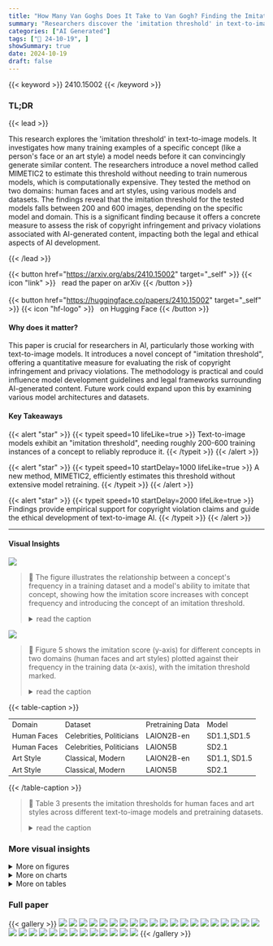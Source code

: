 ```yaml
---
title: "How Many Van Goghs Does It Take to Van Gogh? Finding the Imitation Threshold"
summary: "Researchers discover the 'imitation threshold' in text-to-image models:  around 200-600 training examples of a concept are needed before reliable imitation occurs."
categories: ["AI Generated"]
tags: ["🔖 24-10-19", ]
showSummary: true
date: 2024-10-19
draft: false
---
```


{{< keyword >}} 2410.15002 {{< /keyword >}}

### TL;DR


{{< lead >}}

This research explores the 'imitation threshold' in text-to-image models.  It investigates how many training examples of a specific concept (like a person's face or an art style) a model needs before it can convincingly generate similar content.  The researchers introduce a novel method called MIMETIC2 to estimate this threshold without needing to train numerous models, which is computationally expensive. They tested the method on two domains: human faces and art styles, using various models and datasets. The findings reveal that the imitation threshold for the tested models falls between 200 and 600 images, depending on the specific model and domain. This is a significant finding because it offers a concrete measure to assess the risk of copyright infringement and privacy violations associated with AI-generated content, impacting both the legal and ethical aspects of AI development.

{{< /lead >}}


{{< button href="https://arxiv.org/abs/2410.15002" target="_self" >}}
{{< icon "link" >}} &nbsp; read the paper on arXiv
{{< /button >}}
<br><br>
{{< button href="https://huggingface.co/papers/2410.15002" target="_self" >}}
{{< icon "hf-logo" >}} &nbsp; on Hugging Face
{{< /button >}}

#### Why does it matter?
This paper is crucial for researchers in AI, particularly those working with text-to-image models.  It introduces a novel concept of "imitation threshold", offering a quantitative measure for evaluating the risk of copyright infringement and privacy violations. The methodology is practical and could influence model development guidelines and legal frameworks surrounding AI-generated content. Future work could expand upon this by examining various model architectures and datasets.
#### Key Takeaways

{{< alert "star" >}}
{{< typeit speed=10 lifeLike=true >}} Text-to-image models exhibit an "imitation threshold", needing roughly 200-600 training instances of a concept to reliably reproduce it. {{< /typeit >}}
{{< /alert >}}

{{< alert "star" >}}
{{< typeit speed=10 startDelay=1000 lifeLike=true >}} A new method, MIMETIC2, efficiently estimates this threshold without extensive model retraining. {{< /typeit >}}
{{< /alert >}}

{{< alert "star" >}}
{{< typeit speed=10 startDelay=2000 lifeLike=true >}} Findings provide empirical support for copyright violation claims and guide the ethical development of text-to-image AI. {{< /typeit >}}
{{< /alert >}}

------
#### Visual Insights



![](https://ai-paper-reviewer.com/2410.15002/figures_2_0.png)

> 🔼 The figure illustrates the relationship between a concept's frequency in a training dataset and a model's ability to imitate that concept, showing how the imitation score increases with concept frequency and introducing the concept of an imitation threshold.
> <details>
> <summary>read the caption</summary>
> Figure 1: An overview of FIT, where we seek the imitation threshold – the point at which a model was exposed to enough instances of a concept that it can reliably imitate it. The figure shows four concepts (e.g., Van Gogh's art style) that have different counts in the training data (e.g., 213K for Van Gogh). As the image count of a concept increases, the ability of the text-to-image model to imitate it increases (e.g. Piet Mondrian and Van Gogh). We propose an efficient approach, MIMETIC2, that estimates the imitation threshold without training models from scratch.
> </details>





![](https://ai-paper-reviewer.com/2410.15002/charts_8_0.png)

> 🔼 Figure 5 shows the imitation score (y-axis) for different concepts in two domains (human faces and art styles) plotted against their frequency in the training data (x-axis), with the imitation threshold marked.
> <details>
> <summary>read the caption</summary>
> Figure 5: Human Face and Art Style imitation graphs for SD1.1 using the Celebrities and Classical art style sets. The x-axis represents the sorted image frequencies in the training dataset, and the y-axis represents the imitation of the training images in the generated images, for each concept. Concepts with zero image frequencies are shaded with light gray. We show the mean imitation score and its variance over the five image generation prompts. The red vertical line indicates the imitation threshold found by the change detection algorithm, and the horizontal green line represents the average imitation scores before and after the threshold.
> </details>





{{< table-caption >}}
<br><table id='8' style='font-size:14px'><tr><td>Domain</td><td>Dataset</td><td>Pretraining Data</td><td>Model</td></tr><tr><td>Human Faces</td><td>Celebrities, Politicians</td><td>LAION2B-en</td><td>SD1.1,SD1.5</td></tr><tr><td>Human Faces</td><td>Celebrities, Politicians</td><td>LAION5B</td><td>SD2.1</td></tr><tr><td>Art Style</td><td>Classical, Modern</td><td>LAION2B-en</td><td>SD1.1, SD1.5</td></tr><tr><td>Art Style</td><td>Classical, Modern</td><td>LAION5B</td><td>SD2.1</td></tr></table>{{< /table-caption >}}

> 🔼 Table 3 presents the imitation thresholds for human faces and art styles across different text-to-image models and pretraining datasets.
> <details>
> <summary>read the caption</summary>
> Table 3: Imitation Thresholds for human face and art style imitation for the different text-to-image models and pretraining datasets we experiment with.
> </details>



### More visual insights

<details>
<summary>More on figures
</summary>


![](https://ai-paper-reviewer.com/2410.15002/figures_4_0.png)

> 🔼 The figure shows real and generated images of five celebrities with increasing numbers of training images used to generate them.
> <details>
> <summary>read the caption</summary>
> Figure 2: Examples of real celebrity images (top) and generated images from a text-to-image model (bottom) with increasing image counts from left to right (3, 273, 3K, 10K, and 90K, respectively). The prompt is \'a photorealistic close-up image of {name}\'
> </details>



![](https://ai-paper-reviewer.com/2410.15002/figures_5_0.png)

> 🔼 The figure illustrates the two-step process of MIMETIC², which estimates the imitation threshold by comparing concept frequencies in training data with imitation scores from generated images.
> <details>
> <summary>read the caption</summary>
> Figure 3: Overview of MIMETIC²'s methodology to estimate the imitation threshold. In Step 1, we estimate the frequency of each concept (belonging to a domain) in the pretraining data by obtaining the images that contain the concept of interest. In Step 2, we use the filtered images of each concept (obtained in Step 1) and compare them to the generated images to measure imitation (using g that receives training and generated images). We repeat this process for each concept to generate the imitation score graph, and then determine the imitation threshold with a change detection algorithm.
> </details>



![](https://ai-paper-reviewer.com/2410.15002/figures_9_0.png)

> 🔼 Figure 2 shows examples of real and generated images of celebrities with increasing number of training images, demonstrating the effect of concept frequency on the model's imitation ability.
> <details>
> <summary>read the caption</summary>
> Figure 2: Examples of real celebrity images (top) and generated images from a text-to-image model (bottom) with increasing image counts from left to right (3, 273, 3K, 10K, and 90K, respectively). The prompt is ''a photorealistic close-up image of {name}''.
> </details>



![](https://ai-paper-reviewer.com/2410.15002/figures_9_1.png)

> 🔼 The figure shows real and generated images of five celebrities, demonstrating the model's increasing ability to imitate a celebrity's face with increasing frequency of training images.
> <details>
> <summary>read the caption</summary>
> Figure 2: Examples of real celebrity images (top) and generated images from a text-to-image model (bottom) with increasing image counts from left to right (3, 273, 3K, 10K, and 90K, respectively). The prompt is \'a photorealistic close-up image of {name}\'
> </details>



![](https://ai-paper-reviewer.com/2410.15002/figures_20_0.png)

> 🔼 The figure shows real and generated images of celebrities with increasing number of training images, illustrating the model's ability to imitate at different frequencies.
> <details>
> <summary>read the caption</summary>
> Figure 2: Examples of real celebrity images (top) and generated images from a text-to-image model (bottom) with increasing image counts from left to right (3, 273, 3K, 10K, and 90K, respectively). The prompt is “a photorealistic close-up image of {name}.”
> </details>



![](https://ai-paper-reviewer.com/2410.15002/figures_20_2.png)

> 🔼 The figure shows real and generated images of celebrities with increasing number of training images used to generate the images.
> <details>
> <summary>read the caption</summary>
> Figure 2: Examples of real celebrity images (top) and generated images from a text-to-image model (bottom) with increasing image counts from left to right (3, 273, 3K, 10K, and 90K, respectively). The prompt is 'a photorealistic close-up image of {name}'.
> </details>



![](https://ai-paper-reviewer.com/2410.15002/figures_23_0.png)

> 🔼 The figure illustrates the relationship between a concept's frequency in training data and a model's ability to imitate it, showing how the imitation threshold is the point where sufficient training data leads to reliable imitation.
> <details>
> <summary>read the caption</summary>
> Figure 1: An overview of FIT, where we seek the imitation threshold – the point at which a model was exposed to enough instances of a concept that it can reliably imitate it. The figure shows four concepts (e.g., Van Gogh's art style) that have different counts in the training data (e.g., 213K for Van Gogh). As the image count of a concept increases, the ability of the text-to-image model to imitate it increases (e.g. Piet Mondrian and Van Gogh). We propose an efficient approach, MIMETIC2, that estimates the imitation threshold without training models from scratch.
> </details>



![](https://ai-paper-reviewer.com/2410.15002/figures_23_1.png)

> 🔼 The figure illustrates the relationship between a concept's frequency in a training dataset and a model's ability to imitate it, showing how the imitation threshold increases with concept frequency.
> <details>
> <summary>read the caption</summary>
> Figure 1: An overview of FIT, where we seek the imitation threshold – the point at which a model was exposed to enough instances of a concept that it can reliably imitate it. The figure shows four concepts (e.g., Van Gogh's art style) that have different counts in the training data (e.g., 213K for Van Gogh). As the image count of a concept increases, the ability of the text-to-image model to imitate it increases (e.g. Piet Mondrian and Van Gogh). We propose an efficient approach, MIMETIC2, that estimates the imitation threshold without training models from scratch.
> </details>



![](https://ai-paper-reviewer.com/2410.15002/figures_23_2.png)

> 🔼 The figure illustrates the relationship between a concept's frequency in a training dataset and a text-to-image model's ability to imitate that concept, proposing the concept of an imitation threshold and an efficient method for estimating it.
> <details>
> <summary>read the caption</summary>
> Figure 1: An overview of FIT, where we seek the imitation threshold – the point at which a model was exposed to enough instances of a concept that it can reliably imitate it. The figure shows four concepts (e.g., Van Gogh's art style) that have different counts in the training data (e.g., 213K for Van Gogh). As the image count of a concept increases, the ability of the text-to-image model to imitate it increases (e.g. Piet Mondrian and Van Gogh). We propose an efficient approach, MIMETIC2, that estimates the imitation threshold without training models from scratch.
> </details>



![](https://ai-paper-reviewer.com/2410.15002/figures_23_3.png)

> 🔼 The figure illustrates the relationship between a concept's frequency in a training dataset and a model's ability to imitate that concept, introducing the concept of an imitation threshold.
> <details>
> <summary>read the caption</summary>
> Figure 1: An overview of FIT, where we seek the imitation threshold – the point at which a model was exposed to enough instances of a concept that it can reliably imitate it. The figure shows four concepts (e.g., Van Gogh's art style) that have different counts in the training data (e.g., 213K for Van Gogh). As the image count of a concept increases, the ability of the text-to-image model to imitate it increases (e.g. Piet Mondrian and Van Gogh). We propose an efficient approach, MIMETIC2, that estimates the imitation threshold without training models from scratch.
> </details>



![](https://ai-paper-reviewer.com/2410.15002/figures_23_5.png)

> 🔼 Figure 6 shows examples of real and generated images of two types of outliers where the model either overestimates or underestimates the imitation score.
> <details>
> <summary>read the caption</summary>
> Figure 6: Examples of the two kinds of outliers. The top and bottom rows show the real and SD1.1 generated images respectively. Images were generated using the prompt: '''a photorealistic close-up image of {name}'''.
> </details>



![](https://ai-paper-reviewer.com/2410.15002/figures_23_7.png)

> 🔼 The figure illustrates the relationship between a concept's frequency in a training dataset and a model's ability to imitate that concept, proposing an efficient method for estimating the imitation threshold.
> <details>
> <summary>read the caption</summary>
> Figure 1: An overview of FIT, where we seek the imitation threshold – the point at which a model was exposed to enough instances of a concept that it can reliably imitate it. The figure shows four concepts (e.g., Van Gogh's art style) that have different counts in the training data (e.g., 213K for Van Gogh). As the image count of a concept increases, the ability of the text-to-image model to imitate it increases (e.g. Piet Mondrian and Van Gogh). We propose an efficient approach, MIMETIC2, that estimates the imitation threshold without training models from scratch.
> </details>



![](https://ai-paper-reviewer.com/2410.15002/figures_23_8.png)

> 🔼 The figure shows the imitation scores for politicians as a function of their image frequencies in the training dataset, with the imitation threshold detected at 252 faces.
> <details>
> <summary>read the caption</summary>
> Figure 14: Human Face Imitation (Politicians): Similarity between the training and generated images for all politicians. The politicians with zero image counts are shaded with light gray. We show the mean and variance over the five generation prompts. The images were generated using SD1.2. The change point for human face imitation for politicians when generating images using SD1.1 is detected at 252 faces.
> </details>



![](https://ai-paper-reviewer.com/2410.15002/figures_24_0.png)

> 🔼 The figure shows the imitation scores for politicians with varying image counts in the training dataset, where the change point (imitation threshold) is detected at 234 images.
> <details>
> <summary>read the caption</summary>
> Figure 15: Human Face Imitation (Politicians): Similarity between the training and generated images for all politicians. The politicians with zero image counts are shaded with light gray. We show the mean and variance over the five generation prompts. The images were generated using SD1.3. The change point for human face imitation for politicians when generating images using SD1.1 is detected at 234 faces.
> </details>



![](https://ai-paper-reviewer.com/2410.15002/figures_24_1.png)

> 🔼 The figure shows the imitation scores for politicians, sorted by image frequency in the training dataset, revealing a threshold at approximately 234 images where imitation significantly increases.
> <details>
> <summary>read the caption</summary>
> Figure 15: Human Face Imitation (Politicians): Similarity between the training and generated images for all politicians. The politicians with zero image counts are shaded with light gray. We show the mean and variance over the five generation prompts. The images were generated using SD1.3. The change point for human face imitation for politicians when generating images using SD1.1 is detected at 234 faces.
> </details>



![](https://ai-paper-reviewer.com/2410.15002/figures_25_0.png)

> 🔼 The figure shows the imitation scores for human faces and art styles as a function of their image frequencies in the training data, with the imitation thresholds indicated.
> <details>
> <summary>read the caption</summary>
> Figure 5: Human Face and Art Style imitation graphs for SD1.1 using the Celebrities and Classical art style sets. The x-axis represents the sorted image frequencies in the training dataset, and the y-axis represents the imitation of the training images in the generated images, for each concept. Concepts with zero image frequencies are shaded with light gray. We show the mean imitation score and its variance over the five image generation prompts. The red vertical line indicates the imitation threshold found by the change detection algorithm, and the horizontal green line represents the average imitation scores before and after the threshold.
> </details>



![](https://ai-paper-reviewer.com/2410.15002/figures_26_0.png)

> 🔼 The figure shows the imitation scores for celebrities and classical art styles with respect to their frequencies in the training dataset, indicating the imitation threshold for each.
> <details>
> <summary>read the caption</summary>
> Figure 5: Human Face and Art Style imitation graphs for SD1.1 using the Celebrities and Classical art style sets. The x-axis represents the sorted image frequencies in the training dataset, and the y-axis represents the imitation of the training images in the generated images, for each concept. Concepts with zero image frequencies are shaded with light gray. We show the mean imitation score and its variance over the five image generation prompts. The red vertical line indicates the imitation threshold found by the change detection algorithm, and the horizontal green line represents the average imitation scores before and after the threshold.
> </details>



![](https://ai-paper-reviewer.com/2410.15002/figures_26_1.png)

> 🔼 The figure shows the imitation scores of human faces and art styles generated by a text-to-image model as a function of the image frequency in the training dataset, highlighting the imitation threshold.
> <details>
> <summary>read the caption</summary>
> Figure 5: Human Face and Art Style imitation graphs for SD1.1 using the Celebrities and Classical art style sets. The x-axis represents the sorted image frequencies in the training dataset, and the y-axis represents the imitation of the training images in the generated images, for each concept. Concepts with zero image frequencies are shaded with light gray. We show the mean imitation score and its variance over the five image generation prompts. The red vertical line indicates the imitation threshold found by the change detection algorithm, and the horizontal green line represents the average imitation scores before and after the threshold.
> </details>



![](https://ai-paper-reviewer.com/2410.15002/figures_26_2.png)

> 🔼 The figure shows the imitation scores for politicians as a function of their image counts in the training data, indicating the imitation threshold at 234 faces using SD1.3.
> <details>
> <summary>read the caption</summary>
> Figure 15: Human Face Imitation (Politicians): Similarity between the training and generated images for all politicians. The politicians with zero image counts are shaded with light gray. We show the mean and variance over the five generation prompts. The images were generated using SD1.3. The change point for human face imitation for politicians when generating images using SD1.1 is detected at 234 faces.
> </details>



![](https://ai-paper-reviewer.com/2410.15002/figures_26_3.png)

> 🔼 The figure shows the imitation scores for human faces and art styles as a function of their image frequencies in the training datasets, with the imitation threshold indicated by the red vertical line.
> <details>
> <summary>read the caption</summary>
> Figure 5: Human Face and Art Style imitation graphs for SD1.1 using the Celebrities and Classical art style sets. The x-axis represents the sorted image frequencies in the training dataset, and the y-axis represents the imitation of the training images in the generated images, for each concept. Concepts with zero image frequencies are shaded with light gray. We show the mean imitation score and its variance over the five image generation prompts. The red vertical line indicates the imitation threshold found by the change detection algorithm, and the horizontal green line represents the average imitation scores before and after the threshold.
> </details>



![](https://ai-paper-reviewer.com/2410.15002/figures_26_4.png)

> 🔼 The figure shows the imitation scores for celebrities with increasing image counts in the training data, with the change point detected at 364 faces, indicating the imitation threshold.
> <details>
> <summary>read the caption</summary>
> Figure 17: Human Face Imitation (Celebrities): Similarity between the training and generated images for all celebrities. The celebrities with zero image counts are shaded with light gray. We show the mean and variance over the five generation prompts. The images were generated using SD1.1. The change point for human face imitation for celebrities when generating images using SD1.1 is detected at 364 faces.
> </details>



![](https://ai-paper-reviewer.com/2410.15002/figures_27_0.png)

> 🔼 The figure shows the imitation scores of human faces and art styles using SD1.1, sorted by their frequency in the training data, with the imitation threshold indicated.
> <details>
> <summary>read the caption</summary>
> Figure 5: Human Face and Art Style imitation graphs for SD1.1 using the Celebrities and Classical art style sets. The x-axis is the sorted image frequencies in the training dataset, and the y-axis is the imitation score (averaged over the five image generation prompts) for each concept, sorted in increasing order of frequency. Concepts with zero image frequencies are shaded with light gray. We show the mean imitation score and its variance over the five image generation prompts. The red vertical line indicates the imitation threshold found by the change detection algorithm, and the horizontal green line represents the average imitation scores before and after the threshold.
> </details>



![](https://ai-paper-reviewer.com/2410.15002/figures_27_1.png)

> 🔼 The figure shows the imitation scores of human faces and art styles as a function of image frequency in training data, with the red line indicating the imitation threshold.
> <details>
> <summary>read the caption</summary>
> Figure 5: Human Face and Art Style imitation graphs for SD1.1 using the Celebrities and Classical art style sets. The x-axis represents the sorted image frequencies in the training dataset, and the y-axis represents the imitation of the training images in the generated images, for each concept. Concepts with zero image frequencies are shaded with light gray. We show the mean imitation score and its variance over the five image generation prompts. The red vertical line indicates the imitation threshold found by the change detection algorithm, and the horizontal green line represents the average imitation scores before and after the threshold.
> </details>



![](https://ai-paper-reviewer.com/2410.15002/figures_27_2.png)

> 🔼 The figure shows the imitation scores for celebrities and classical art styles as a function of their frequency in the training data, indicating the imitation threshold at which a text-to-image model reliably imitates a given concept.
> <details>
> <summary>read the caption</summary>
> Figure 5: Human Face and Art Style imitation graphs for SD1.1 using the Celebrities and Classical art style sets. The x-axis represents the sorted image frequencies in the training dataset, and the y-axis represents the imitation of the training images in the generated images, for each concept. Concepts with zero image frequencies are shaded with light gray. We show the mean imitation score and its variance over the five image generation prompts. The red vertical line indicates the imitation threshold found by the change detection algorithm, and the horizontal green line represents the average imitation scores before and after the threshold.
> </details>



![](https://ai-paper-reviewer.com/2410.15002/figures_27_3.png)

> 🔼 The figure shows the imitation scores of concepts in human faces and art styles domains plotted against their image frequencies in the training dataset, with the imitation threshold indicated.
> <details>
> <summary>read the caption</summary>
> Figure 5: Human Face and Art Style imitation graphs for SD1.1 using the Celebrities and Classical art style sets. The x-axis is the sorted image frequencies in the training dataset, and the y-axis is the imitation score (averaged over the five image generation prompts) for each concept, sorted in increasing order of frequency. Concepts with zero image frequencies are shaded with light gray. We show the mean imitation score and its variance over the five image generation prompts. The red vertical line indicates the imitation threshold found by the change detection algorithm, and the horizontal green line represents the average imitation scores before and after the threshold.
> </details>



![](https://ai-paper-reviewer.com/2410.15002/figures_27_4.png)

> 🔼 The figure shows the imitation scores of human faces and art styles in relation to their frequency in the training data, illustrating the concept of imitation threshold.
> <details>
> <summary>read the caption</summary>
> Figure 5: Human Face and Art Style imitation graphs for SD1.1 using the Celebrities and Classical art style sets. The x-axis is the frequency and the y-axis is the imitation score (averaged over the five image generation prompts) for each concept, sorted in increasing order of frequency. We showcase the imitation graphs for all other models and sets in Appendix I, which follow similar trends.
> </details>



![](https://ai-paper-reviewer.com/2410.15002/figures_28_0.png)

> 🔼 The figure shows real and generated images of celebrities with increasing numbers of training images, demonstrating the model's imitation ability at different training data frequencies.
> <details>
> <summary>read the caption</summary>
> Figure 2: Examples of real celebrity images (top) and generated images from a text-to-image model (bottom) with increasing image counts from left to right (3, 273, 3K, 10K, and 90K, respectively). The prompt is 'a photorealistic close-up image of {name}'.
> </details>



![](https://ai-paper-reviewer.com/2410.15002/figures_28_1.png)

> 🔼 The figure shows real and generated images of celebrities with increasing number of training examples, demonstrating the effect of training data size on imitation.
> <details>
> <summary>read the caption</summary>
> Figure 2: Examples of real celebrity images (top) and generated images from a text-to-image model (bottom) with increasing image counts from left to right (3, 273, 3K, 10K, and 90K, respectively). The prompt is “a photorealistic close-up image of {name}.”
> </details>



![](https://ai-paper-reviewer.com/2410.15002/figures_29_0.png)

> 🔼 The figure shows real and generated images of celebrities with increasing number of training examples to illustrate the concept of imitation threshold.
> <details>
> <summary>read the caption</summary>
> Figure 2: Examples of real celebrity images (top) and generated images from a text-to-image model (bottom) with increasing image counts from left to right (3, 273, 3K, 10K, and 90K, respectively). The prompt is 'a photorealistic close-up image of {name}'.
> </details>



![](https://ai-paper-reviewer.com/2410.15002/figures_29_1.png)

> 🔼 Figure 1 illustrates the relationship between concept frequency in training data and a model's ability to imitate that concept, introducing the concept of an imitation threshold and the MIMETIC2 approach.
> <details>
> <summary>read the caption</summary>
> Figure 1: An overview of FIT, where we seek the imitation threshold – the point at which a model was exposed to enough instances of a concept that it can reliably imitate it. The figure shows four concepts (e.g., Van Gogh's art style) that have different counts in the training data (e.g., 213K for Van Gogh). As the image count of a concept increases, the ability of the text-to-image model to imitate it increases (e.g. Piet Mondrian and Van Gogh). We propose an efficient approach, MIMETIC2, that estimates the imitation threshold without training models from scratch.
> </details>



</details>



<details>
<summary>More on charts
</summary>


![](https://ai-paper-reviewer.com/2410.15002/charts_20_0.png)

> 🔼 The chart displays the distribution of average cosine similarity scores for face pairs, differentiating between pairs of the same person and pairs of different people.
> <details>
> <summary>read the caption</summary>
> Figure 7: Average cosine similarity between the faces of the same people (blue colored) and of the faces of different people (red colored), measured across the reference images of the celebrities.
> </details>


![](https://ai-paper-reviewer.com/2410.15002/charts_21_0.png)

> 🔼 Figure 9 shows the histograms of cosine similarity between the art and non-art images' embeddings and the embeddings of the text 'an artwork' for classical and modern artists to determine the threshold.
> <details>
> <summary>read the caption</summary>
> Figure 9: The first filtering step involves determining the threshold to distinguish between art and non-art images from the pretraining images, for which we compare the similarity of the image's embedding to the embedding of the text 'an artwork'.
> </details>


![](https://ai-paper-reviewer.com/2410.15002/charts_22_0.png)

> 🔼 The histogram shows the distribution of average cosine similarity between images of the same artist and images by different artists to determine a threshold for filtering.
> <details>
> <summary>read the caption</summary>
> Figure 12: The second filtering step involves determining the if an art work whose caption mentions an artist actually belongs to that artist or not.
> </details>


![](https://ai-paper-reviewer.com/2410.15002/charts_22_1.png)

> 🔼 The histogram shows the distribution of average cosine similarity between art images of the same artist (blue) and art images of different artists (red) for modern artists, used to determine a threshold for filtering.
> <details>
> <summary>read the caption</summary>
> Figure 12: The second filtering step involves determining the if an art work whose caption mentions an artist actually belongs to that artist or not.
> </details>


![](https://ai-paper-reviewer.com/2410.15002/charts_29_0.png)

> 🔼 The chart displays the false-match rate (FMR) for different face recognition models across six demographic groups, showing Amazon Rekognition and InsightFace to have the lowest FMR and lowest disparity.
> <details>
> <summary>read the caption</summary>
> Figure 33: False-match rate (FMR) of all the face embedding models across the six demographic groups. Amazon Rekognition and InsightFace have the lowest FMR values. Moreover, these two models have lowest disparity of FMR over the demographic groups.
> </details>


![](https://ai-paper-reviewer.com/2410.15002/charts_30_0.png)

> 🔼 The chart displays the true-match rate (TMR) of eight different face embedding models across six demographic groups, illustrating their performance in correctly identifying individuals within various demographic categories.
> <details>
> <summary>read the caption</summary>
> Figure 34: True-match rate (TMR) of all the face embedding models across the six demographic groups. Amazon Rekognition model has the highest TMR values.
> </details>


</details>



<details>
<summary>More on tables
</summary>


{{< table-caption >}}
<br><table id='11' style='font-size:14px'><tr><td>Human faces</td><td>Art style</td></tr><tr><td>A photorealistic close-up photograph of x</td><td>A painting in the style of X</td></tr><tr><td>High-resolution close-up image of X</td><td>An artwork in the style of X</td></tr><tr><td>Close-up headshot of x</td><td>A sketch in the style of X</td></tr><tr><td>X's facial close-up</td><td>A fine art piece in the style of X</td></tr><tr><td>X's face portrait</td><td>An illustration in the style of X</td></tr></table>{{< /table-caption >}}
> 🔼 The table presents the imitation thresholds for human faces and art styles, estimated using three different text-to-image models trained on two distinct pretraining datasets.
> <details>
> <summary>read the caption</summary>
> Table 3: Imitation Thresholds for human face and art style imitation for the different text-to-image models and pretraining datasets we experiment with.
> </details>

{{< table-caption >}}
<br><table id='2' style='font-size:14px'><tr><td></td><td></td><td colspan="2">Human Faces</td><td colspan="2">Art Style</td></tr><tr><td>Pretraining Dataset</td><td>Model</td><td>Celebrities</td><td>Politicians</td><td>Classical</td><td>Modern</td></tr><tr><td rowspan="2">LAION2B-en</td><td>SD1.1</td><td>364</td><td>234</td><td>112</td><td>198</td></tr><tr><td>SD1.5</td><td>364</td><td>234</td><td>112</td><td>198</td></tr><tr><td>LAION-5B</td><td>SD2.1</td><td>527</td><td>369</td><td>185</td><td>241</td></tr></table>{{< /table-caption >}}
> 🔼 The table presents the imitation thresholds for human faces and art styles across three different text-to-image models trained on two distinct pretraining datasets.
> <details>
> <summary>read the caption</summary>
> Table 3: Imitation Thresholds for human face and art style imitation for the different text-to-image models and pretraining datasets we experiment with.
> </details>

{{< table-caption >}}
<br><table id='6' style='font-size:16px'><tr><td>Domain</td><td>Dataset</td><td>Avg. difference in imitation score</td></tr><tr><td>Human Faces</td><td>Celebrities</td><td>0.0007</td></tr><tr><td>Human Faces</td><td>Politicians</td><td>0.0023</td></tr><tr><td>Art Style</td><td>Classical Art Style</td><td>-0.0088</td></tr><tr><td>Art Style</td><td>Modern Art Style</td><td>-0.0013</td></tr></table>{{< /table-caption >}}
> 🔼 Table 4 shows the average difference in imitation scores for concepts whose image counts differ by less than 10, providing empirical evidence supporting the distributional invariance assumption.
> <details>
> <summary>read the caption</summary>
> Table 4: Average difference in the imitation scores for concepts whose image counts differ by less than 10. The difference in the imitation scores are very close to 0, providing the empirical validation the distribution invariance assumption.
> </details>

{{< table-caption >}}
<br><table id='2' style='font-size:18px'><tr><td>Celebrity</td><td>Face Count in 100K images</td><td>Face Count in Images with Caption Mention</td><td>Percentage of Missed Images</td><td>Number of Missed Images</td></tr><tr><td>Floyd Mayweather</td><td>1</td><td>0</td><td>0.001%</td><td>23K</td></tr><tr><td>Oprah Winfrey</td><td>2</td><td>0</td><td>0.002%</td><td>46K</td></tr><tr><td>Ronald Reagan</td><td>6</td><td>3</td><td>0.003%</td><td>69K</td></tr><tr><td>Ben Affleck</td><td>0</td><td>0</td><td>0.0%</td><td>0</td></tr><tr><td>Anne Hathaway</td><td>0</td><td>0</td><td>0.0%</td><td>0</td></tr><tr><td>Stephen King</td><td>0</td><td>0</td><td>0.0%</td><td>0</td></tr><tr><td>Johnny Depp</td><td>9</td><td>1</td><td>0.008%</td><td>184K</td></tr><tr><td>Abraham Lincoln</td><td>52</td><td>1</td><td>0.051%</td><td>1.17M</td></tr><tr><td>Kate Middleton</td><td>34</td><td>1</td><td>0.033%</td><td>759K</td></tr><tr><td>Donald Trump</td><td>16</td><td>0</td><td>0.016%</td><td>368K</td></tr></table>{{< /table-caption >}}
> 🔼 The table presents the imitation thresholds for human faces and art styles across different text-to-image models and their respective pretraining datasets.
> <details>
> <summary>read the caption</summary>
> Table 3: Imitation Thresholds for human face and art style imitation for the different text-to-image models and pretraining datasets we experiment with.
> </details>

{{< table-caption >}}
<br><table id='13' style='font-size:20px'><tr><td>Pretraining Dataset</td><td>Model</td><td>Human Faces : Politicians</td></tr><tr><td rowspan="5">LAION2B-en</td><td>SD1.1</td><td>234</td></tr><tr><td>SD1.2</td><td>252</td></tr><tr><td>SD1.3</td><td>234</td></tr><tr><td>SD1.4</td><td>234</td></tr><tr><td>SD1.5</td><td>234</td></tr><tr><td>LAION-5B</td><td>SD2.1</td><td>369</td></tr></table>{{< /table-caption >}}
> 🔼 The table presents the imitation thresholds for politicians for different Stable Diffusion models trained on LAION2B-en and LAION-5B datasets.
> <details>
> <summary>read the caption</summary>
> Table 6: Imitation Thresholds for politicians for all models in SD1 series and SD2.1
> </details>

{{< table-caption >}}
<br><table id='2' style='font-size:18px'><tr><td></td><td></td><td colspan="2">Human Faces</td><td colspan="2">Art Style</td></tr><tr><td>Pretraining Dataset</td><td>Model</td><td>Celebrities</td><td>Politicians</td><td>Classical Artists</td><td>Modern Artists</td></tr><tr><td rowspan="2">LAION2B-en</td><td>SD1.1</td><td>364</td><td>234</td><td>112, 391</td><td>198</td></tr><tr><td>SD1.5</td><td>364, 8571</td><td>234, 4688</td><td>112, 360</td><td>198, 4821</td></tr><tr><td>LAION-5B</td><td>SD2.1</td><td>527, 9650</td><td>369, 8666</td><td>185, 848</td><td>241, 1132</td></tr></table>{{< /table-caption >}}
> 🔼 Table 3 presents the imitation thresholds for human faces and art styles across different text-to-image models and their corresponding pretraining datasets.
> <details>
> <summary>read the caption</summary>
> Table 3: Imitation Thresholds for human face and art style imitation for the different text-to-image models and pretraining datasets we experiment with.
> </details>

{{< table-caption >}}
<br><table id='5' style='font-size:18px'><tr><td>Caption Counts (LAION-2B)</td><td>Celebrities</td><td>Politicians</td><td>Classical Artists</td><td>Modern Artists</td></tr><tr><td>0</td><td>19</td><td>15</td><td>14</td><td>15</td></tr><tr><td>1-100</td><td>48</td><td>60</td><td>67</td><td>69</td></tr><tr><td>100-500</td><td>57</td><td>120</td><td>133</td><td>139</td></tr><tr><td>500-1K</td><td>52</td><td>80</td><td>62</td><td>62</td></tr><tr><td>1K-5K</td><td>151</td><td>65</td><td>63</td><td>64</td></tr><tr><td>5K-10K</td><td>19</td><td>40</td><td>39</td><td>32</td></tr><tr><td>> 10K</td><td>53</td><td>40</td><td>40</td><td>34</td></tr></table>{{< /table-caption >}}
> 🔼 This table shows the imitation thresholds for human faces and art styles across different text-to-image models and their respective pretraining datasets.
> <details>
> <summary>read the caption</summary>
> Table 3: Imitation Thresholds for human face and art style imitation for the different text-to-image models and pretraining datasets we experiment with.
> </details>

</details>


### Full paper

{{< gallery >}}
<img src="https://ai-paper-reviewer.com/2410.15002/1.png" class="grid-w50 md:grid-w33 xl:grid-w25" />
<img src="https://ai-paper-reviewer.com/2410.15002/2.png" class="grid-w50 md:grid-w33 xl:grid-w25" />
<img src="https://ai-paper-reviewer.com/2410.15002/3.png" class="grid-w50 md:grid-w33 xl:grid-w25" />
<img src="https://ai-paper-reviewer.com/2410.15002/4.png" class="grid-w50 md:grid-w33 xl:grid-w25" />
<img src="https://ai-paper-reviewer.com/2410.15002/5.png" class="grid-w50 md:grid-w33 xl:grid-w25" />
<img src="https://ai-paper-reviewer.com/2410.15002/6.png" class="grid-w50 md:grid-w33 xl:grid-w25" />
<img src="https://ai-paper-reviewer.com/2410.15002/7.png" class="grid-w50 md:grid-w33 xl:grid-w25" />
<img src="https://ai-paper-reviewer.com/2410.15002/8.png" class="grid-w50 md:grid-w33 xl:grid-w25" />
<img src="https://ai-paper-reviewer.com/2410.15002/9.png" class="grid-w50 md:grid-w33 xl:grid-w25" />
<img src="https://ai-paper-reviewer.com/2410.15002/10.png" class="grid-w50 md:grid-w33 xl:grid-w25" />
<img src="https://ai-paper-reviewer.com/2410.15002/11.png" class="grid-w50 md:grid-w33 xl:grid-w25" />
<img src="https://ai-paper-reviewer.com/2410.15002/12.png" class="grid-w50 md:grid-w33 xl:grid-w25" />
<img src="https://ai-paper-reviewer.com/2410.15002/13.png" class="grid-w50 md:grid-w33 xl:grid-w25" />
<img src="https://ai-paper-reviewer.com/2410.15002/14.png" class="grid-w50 md:grid-w33 xl:grid-w25" />
<img src="https://ai-paper-reviewer.com/2410.15002/15.png" class="grid-w50 md:grid-w33 xl:grid-w25" />
<img src="https://ai-paper-reviewer.com/2410.15002/16.png" class="grid-w50 md:grid-w33 xl:grid-w25" />
<img src="https://ai-paper-reviewer.com/2410.15002/17.png" class="grid-w50 md:grid-w33 xl:grid-w25" />
<img src="https://ai-paper-reviewer.com/2410.15002/18.png" class="grid-w50 md:grid-w33 xl:grid-w25" />
<img src="https://ai-paper-reviewer.com/2410.15002/19.png" class="grid-w50 md:grid-w33 xl:grid-w25" />
<img src="https://ai-paper-reviewer.com/2410.15002/20.png" class="grid-w50 md:grid-w33 xl:grid-w25" />
<img src="https://ai-paper-reviewer.com/2410.15002/21.png" class="grid-w50 md:grid-w33 xl:grid-w25" />
<img src="https://ai-paper-reviewer.com/2410.15002/22.png" class="grid-w50 md:grid-w33 xl:grid-w25" />
<img src="https://ai-paper-reviewer.com/2410.15002/23.png" class="grid-w50 md:grid-w33 xl:grid-w25" />
<img src="https://ai-paper-reviewer.com/2410.15002/24.png" class="grid-w50 md:grid-w33 xl:grid-w25" />
<img src="https://ai-paper-reviewer.com/2410.15002/25.png" class="grid-w50 md:grid-w33 xl:grid-w25" />
<img src="https://ai-paper-reviewer.com/2410.15002/26.png" class="grid-w50 md:grid-w33 xl:grid-w25" />
<img src="https://ai-paper-reviewer.com/2410.15002/27.png" class="grid-w50 md:grid-w33 xl:grid-w25" />
<img src="https://ai-paper-reviewer.com/2410.15002/28.png" class="grid-w50 md:grid-w33 xl:grid-w25" />
<img src="https://ai-paper-reviewer.com/2410.15002/29.png" class="grid-w50 md:grid-w33 xl:grid-w25" />
<img src="https://ai-paper-reviewer.com/2410.15002/30.png" class="grid-w50 md:grid-w33 xl:grid-w25" />
<img src="https://ai-paper-reviewer.com/2410.15002/31.png" class="grid-w50 md:grid-w33 xl:grid-w25" />
<img src="https://ai-paper-reviewer.com/2410.15002/32.png" class="grid-w50 md:grid-w33 xl:grid-w25" />
<img src="https://ai-paper-reviewer.com/2410.15002/33.png" class="grid-w50 md:grid-w33 xl:grid-w25" />
{{< /gallery >}}